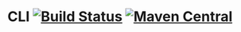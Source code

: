 # CLI [![Build Status](https://travis-ci.org/SpartanRefactoring/cli.svg?branch=master)](https://travis-ci.org/SpartanRefactoring/cli) [![Maven Central](https://maven-badges.herokuapp.com/maven-central/il.org.spartan/cli/badge.svg)](https://maven-badges.herokuapp.com/maven-central/il.org.spartan/cli/)

